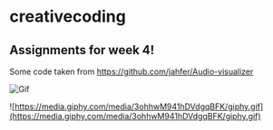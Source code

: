 # creativecoding
## Assignments for week 4!


Some code taken from https://github.com/jahfer/Audio-visualizer

![Gif](https://media.giphy.com/media/3ov9k4seKUH5b8Z3ck/giphy.gif)

![https://media.giphy.com/media/3ohhwM941hDVdgqBFK/giphy.gif](https://media.giphy.com/media/3ohhwM941hDVdgqBFK/giphy.gif)
